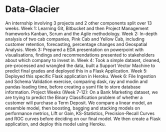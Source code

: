 # Data-Glacier

An internship involving 3 projects and 2 other components split over 13 weeks.
Week 1: Learning Git, Bitbucket and then Project Management frameworks Kanban, Scrum and the Agile methodology.
Week 2: In-depth analysis of two cab companies, Pink Cab and Yellow Cab, including customer retention, forecasting, percentage changes and Geospatial Analysis.
Week 3: Prepared a EDA presentation on powerpoint with visualisations, findings and recommendations presented to stakeholders about which company to invest in.
Week 4: Took a simple dataset, cleaned, pre-processed and wrangled the data, built a Support Vector Machine to predict final grades and deployed this in a Flask Application.
Week 5: Deployed this specific Flask application in Heroku.
Week 6: File Ingestion and Schema Validation exercise, comparing dask, ray and modin and pandas loading time, before creating a yaml file to store database information.
Project Weeks (Week 7-12): On a Bank Marketing dataset, we are trying to predict the Binary Classification problem of whether a customer will purchase a Term Deposit. We compare a linear model, an ensemble model, then boosting, bagging and stacking models on performance metrics, Lift or Gain, KS-Statistics, Precision-Recall Curves and ROC curves before deciding on our final model. We then create a Flask application, and deploy this model using Heroku.
